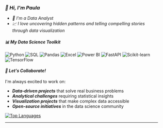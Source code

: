 ### *👋 Hi, I'm Paula*
- *💞️ I'm a Data Analyst*
- *📈 I love uncovering hidden patterns and telling compelling stories through data visualization*

#### *📊 My Data Science Toolkit*
![Python](https://img.shields.io/badge/-Python-9D4EDD?style=flat-square&logo=python&logoColor=white)
![SQL](https://img.shields.io/badge/-SQL-B19CD9?style=flat-square&logo=mysql&logoColor=white)
![Pandas](https://img.shields.io/badge/-Pandas-7B2CBF?style=flat-square&logo=pandas&logoColor=white)
![Excel](https://img.shields.io/badge/-Excel-C77DFF?style=flat-square&logo=microsoft-excel&logoColor=white)
![Power BI](https://img.shields.io/badge/-Power%20BI-E0AAFF?style=flat-square&logo=power-bi&logoColor=black)
![FastAPI](https://img.shields.io/badge/-FastAPI-DA70D6?style=flat-square&logo=fastapi&logoColor=white)
![Scikit-learn](https://img.shields.io/badge/-Scikit--learn-DDA0DD?style=flat-square&logo=scikit-learn&logoColor=white)
![TensorFlow](https://img.shields.io/badge/-TensorFlow-F8BBD9?style=flat-square&logo=tensorflow&logoColor=white)


#### *🤝 Let's Collaborate!*
I'm always excited to work on:
-  ***Data-driven projects*** that solve real business problems
-  ***Analytical challenges*** requiring statistical insights
-  ***Visualization projects*** that make complex data accessible
-  ***Open-source initiatives*** in the data science community


[![Top Languages](https://github-readme-stats.vercel.app/api/top-langs/?username=PaulaBesst&layout=compact&theme=radical)](https://github.com/PaulaBesst)

<!-- Alternative stats services if the above doesn't work -->
<!-- 
![GitHub Stats](https://github-readme-stats-sigma-five.vercel.app/api?username=PaulaBesst&show_icons=true&theme=radical)
![GitHub Streak](https://streak-stats.demolab.com/?user=PaulaBesst&theme=radical)
-->
---
